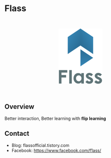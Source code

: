 # Flass

<br/>
<p align="center"><img src="./public/logo.png" width="146px" height="183px"></p>
<br/>


## Overview

Better interaction, Better learning with __flip learning__



## Contact

* Blog: flassofficial.tistory.com
* Facebook: https://www.facebook.com/f1ass/

